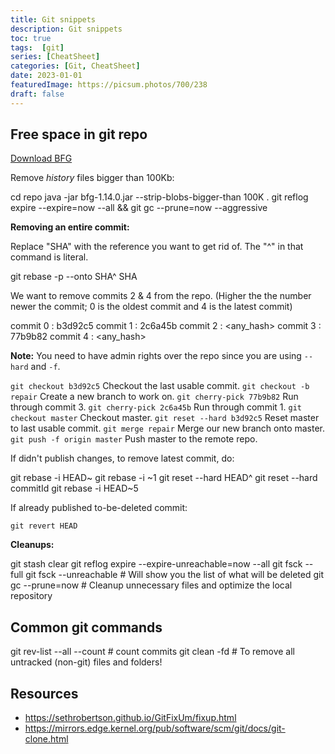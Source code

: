 ```yaml
---
title: Git snippets
description: Git snippets
toc: true
tags:  [git]
series: [CheatSheet]
categories: [Git, CheatSheet]
date: 2023-01-01
featuredImage: https://picsum.photos/700/238
draft: false
---
```


## Free space in git repo

[Download BFG](https://rtyley.github.io/bfg-repo-cleaner/)

Remove *history* files bigger than 100Kb:

  cd repo
  java -jar bfg-1.14.0.jar --strip-blobs-bigger-than 100K .
  git reflog expire --expire=now --all && git gc --prune=now --aggressive

**Removing an entire commit:**

Replace "SHA" with the reference you want to get rid of. The "^" in that command is literal.

  git rebase -p --onto SHA^ SHA

We want to remove commits 2 & 4 from the repo. (Higher the the number newer the commit; 0 is the oldest commit and 4 is the latest commit)

  commit 0 : b3d92c5
  commit 1 : 2c6a45b
  commit 2 : <any_hash>
  commit 3 : 77b9b82
  commit 4 : <any_hash>

**Note:** You need to have admin rights over the repo since you are using `--hard` and `-f`.

`git checkout b3d92c5` Checkout the last usable commit.
`git checkout -b repair` Create a new branch to work on.
`git cherry-pick 77b9b82` Run through commit 3.
`git cherry-pick 2c6a45b` Run through commit 1.
`git checkout master` Checkout master.
`git reset --hard b3d92c5` Reset master to last usable commit.
`git merge repair` Merge our new branch onto master.
`git push -f origin master` Push master to the remote repo.


If didn't publish changes, to remove latest commit, do:

  git rebase -i HEAD~<number of commits to go back>
  git rebase -i <CommitId>~1
  git reset --hard HEAD^
  git reset --hard commitId
  git rebase -i HEAD~5

If already published to-be-deleted commit:

`git revert HEAD`

**Cleanups:**

  git stash clear
  git reflog expire --expire-unreachable=now --all
  git fsck --full
  git fsck --unreachable		# Will show you the list of what will be deleted
  git gc --prune=now			# Cleanup unnecessary files and optimize the local repository

## Common git commands

  git rev-list --all --count # count commits
  git clean -fd # To remove all untracked (non-git) files and folders!

## Resources

- https://sethrobertson.github.io/GitFixUm/fixup.html
- https://mirrors.edge.kernel.org/pub/software/scm/git/docs/git-clone.html
